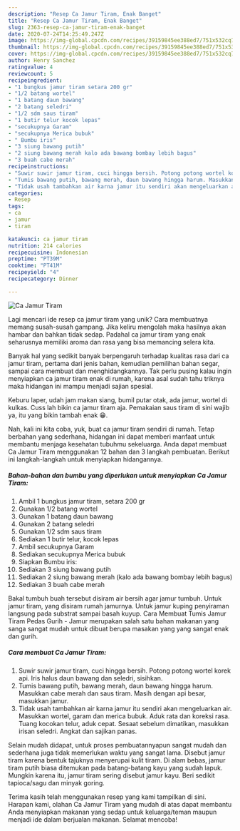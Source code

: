 ```yaml
---
description: "Resep Ca Jamur Tiram, Enak Banget"
title: "Resep Ca Jamur Tiram, Enak Banget"
slug: 2363-resep-ca-jamur-tiram-enak-banget
date: 2020-07-24T14:25:49.247Z
image: https://img-global.cpcdn.com/recipes/39159845ee388ed7/751x532cq70/ca-jamur-tiram-foto-resep-utama.jpg
thumbnail: https://img-global.cpcdn.com/recipes/39159845ee388ed7/751x532cq70/ca-jamur-tiram-foto-resep-utama.jpg
cover: https://img-global.cpcdn.com/recipes/39159845ee388ed7/751x532cq70/ca-jamur-tiram-foto-resep-utama.jpg
author: Henry Sanchez
ratingvalue: 4
reviewcount: 5
recipeingredient:
- "1 bungkus jamur tiram setara 200 gr"
- "1/2 batang wortel"
- "1 batang daun bawang"
- "2 batang seledri"
- "1/2 sdm saus tiram"
- "1 butir telur kocok lepas"
- "secukupnya Garam"
- "secukupnya Merica bubuk"
- " Bumbu iris"
- "3 siung bawang putih"
- "2 siung bawang merah kalo ada bawang bombay lebih bagus"
- "3 buah cabe merah"
recipeinstructions:
- "Suwir suwir jamur tiram, cuci hingga bersih. Potong potong wortel korek api. Iris halus daun bawang dan seledri, sisihkan."
- "Tumis bawang putih, bawang merah, daun bawang hingga harum. Masukkan cabe merah dan saus tiram. Masih dengan api besar, masukkan jamur."
- "Tidak usah tambahkan air karna jamur itu sendiri akan mengeluarkan air. Masukkan wortel, garam dan merica bubuk. Aduk rata dan koreksi rasa. Tuang kocokan telur, aduk cepat. Sesaat sebelum dimatikan, masukkan irisan seledri. Angkat dan sajikan panas."
categories:
- Resep
tags:
- ca
- jamur
- tiram

katakunci: ca jamur tiram 
nutrition: 214 calories
recipecuisine: Indonesian
preptime: "PT39M"
cooktime: "PT41M"
recipeyield: "4"
recipecategory: Dinner

---
```



![Ca Jamur Tiram](https://img-global.cpcdn.com/recipes/39159845ee388ed7/751x532cq70/ca-jamur-tiram-foto-resep-utama.jpg)

Lagi mencari ide resep ca jamur tiram yang unik? Cara membuatnya memang susah-susah gampang. Jika keliru mengolah maka hasilnya akan hambar dan bahkan tidak sedap. Padahal ca jamur tiram yang enak seharusnya memiliki aroma dan rasa yang bisa memancing selera kita.

Banyak hal yang sedikit banyak berpengaruh terhadap kualitas rasa dari ca jamur tiram, pertama dari jenis bahan, kemudian pemilihan bahan segar, sampai cara membuat dan menghidangkannya. Tak perlu pusing kalau ingin menyiapkan ca jamur tiram enak di rumah, karena asal sudah tahu triknya maka hidangan ini mampu menjadi sajian spesial.

Keburu laper, udah jam makan siang, bumil putar otak, ada jamur, wortel di kulkas. Cuss lah bikin ca jamur tiram aja. Pemakaian saus tiram di sini wajib ya, itu yang bikin tambah enak 😁.


Nah, kali ini kita coba, yuk, buat ca jamur tiram sendiri di rumah. Tetap berbahan yang sederhana, hidangan ini dapat memberi manfaat untuk membantu menjaga kesehatan tubuhmu sekeluarga. Anda dapat membuat Ca Jamur Tiram menggunakan 12 bahan dan 3 langkah pembuatan. Berikut ini langkah-langkah untuk menyiapkan hidangannya.

<!--inarticleads1-->

##### Bahan-bahan dan bumbu yang diperlukan untuk menyiapkan Ca Jamur Tiram:

1. Ambil 1 bungkus jamur tiram, setara 200 gr
1. Gunakan 1/2 batang wortel
1. Gunakan 1 batang daun bawang
1. Gunakan 2 batang seledri
1. Gunakan 1/2 sdm saus tiram
1. Sediakan 1 butir telur, kocok lepas
1. Ambil secukupnya Garam
1. Sediakan secukupnya Merica bubuk
1. Siapkan  Bumbu iris:
1. Sediakan 3 siung bawang putih
1. Sediakan 2 siung bawang merah (kalo ada bawang bombay lebih bagus)
1. Sediakan 3 buah cabe merah


Bakal tumbuh buah tersebut disiram air bersih agar jamur tumbuh. Untuk jamur tiram, yang disiram rumah jamurnya. Untuk jamur kuping penyiraman langsung pada substrat sampai basah kuyup. Cara Membuat Tumis Jamur Tiram Pedas Gurih - Jamur merupakan salah satu bahan makanan yang sanga sangat mudah untuk dibuat berupa masakan yang yang sangat enak dan gurih. 

<!--inarticleads2-->

##### Cara membuat Ca Jamur Tiram:

1. Suwir suwir jamur tiram, cuci hingga bersih. Potong potong wortel korek api. Iris halus daun bawang dan seledri, sisihkan.
1. Tumis bawang putih, bawang merah, daun bawang hingga harum. Masukkan cabe merah dan saus tiram. Masih dengan api besar, masukkan jamur.
1. Tidak usah tambahkan air karna jamur itu sendiri akan mengeluarkan air. Masukkan wortel, garam dan merica bubuk. Aduk rata dan koreksi rasa. Tuang kocokan telur, aduk cepat. Sesaat sebelum dimatikan, masukkan irisan seledri. Angkat dan sajikan panas.


Selain mudah didapat, untuk proses pembuatannyapun sangat mudah dan sederhana juga tidak memerlukan waktu yang sangat lama. Disebut jamur tiram karena bentuk tajuknya menyerupai kulit tiram. Di alam bebas, jamur tiram putih biasa ditemukan pada batang-batang kayu yang sudah lapuk. Mungkin karena itu, jamur tiram sering disebut jamur kayu. Beri sedikit tapioca/sagu dan minyak goring. 

Terima kasih telah menggunakan resep yang kami tampilkan di sini. Harapan kami, olahan Ca Jamur Tiram yang mudah di atas dapat membantu Anda menyiapkan makanan yang sedap untuk keluarga/teman maupun menjadi ide dalam berjualan makanan. Selamat mencoba!
